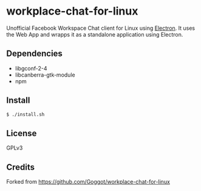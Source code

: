 # workplace-chat-for-linux

Unofficial Facebook Workspace Chat client for Linux using [Electron](http://electron.atom.io/).
It uses the Web App and wrapps it as a standalone application using Electron.

## Dependencies

- libgconf-2-4
- libcanberra-gtk-module
- npm

## Install

```bash
$ ./install.sh
```

## License

GPLv3

## Credits

Forked from https://github.com/Goggot/workplace-chat-for-linux
